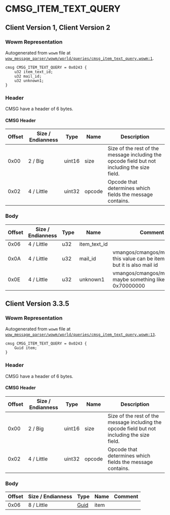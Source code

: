# CMSG_ITEM_TEXT_QUERY

## Client Version 1, Client Version 2

### Wowm Representation

Autogenerated from `wowm` file at [`wow_message_parser/wowm/world/queries/cmsg_item_text_query.wowm:1`](https://github.com/gtker/wow_messages/tree/main/wow_message_parser/wowm/world/queries/cmsg_item_text_query.wowm#L1).
```rust,ignore
cmsg CMSG_ITEM_TEXT_QUERY = 0x0243 {
    u32 item_text_id;
    u32 mail_id;
    u32 unknown1;
}
```
### Header

CMSG have a header of 6 bytes.

#### CMSG Header

| Offset | Size / Endianness | Type   | Name   | Description |
| ------ | ----------------- | ------ | ------ | ----------- |
| 0x00   | 2 / Big           | uint16 | size   | Size of the rest of the message including the opcode field but not including the size field.|
| 0x02   | 4 / Little        | uint32 | opcode | Opcode that determines which fields the message contains.|

### Body

| Offset | Size / Endianness | Type | Name | Comment |
| ------ | ----------------- | ---- | ---- | ------- |
| 0x06 | 4 / Little | u32 | item_text_id |  |
| 0x0A | 4 / Little | u32 | mail_id | vmangos/cmangos/mangoszero: this value can be item id in bag, but it is also mail id |
| 0x0E | 4 / Little | u32 | unknown1 | vmangos/cmangos/mangoszero: maybe something like state - 0x70000000 |

## Client Version 3.3.5

### Wowm Representation

Autogenerated from `wowm` file at [`wow_message_parser/wowm/world/queries/cmsg_item_text_query.wowm:13`](https://github.com/gtker/wow_messages/tree/main/wow_message_parser/wowm/world/queries/cmsg_item_text_query.wowm#L13).
```rust,ignore
cmsg CMSG_ITEM_TEXT_QUERY = 0x0243 {
    Guid item;
}
```
### Header

CMSG have a header of 6 bytes.

#### CMSG Header

| Offset | Size / Endianness | Type   | Name   | Description |
| ------ | ----------------- | ------ | ------ | ----------- |
| 0x00   | 2 / Big           | uint16 | size   | Size of the rest of the message including the opcode field but not including the size field.|
| 0x02   | 4 / Little        | uint32 | opcode | Opcode that determines which fields the message contains.|

### Body

| Offset | Size / Endianness | Type | Name | Comment |
| ------ | ----------------- | ---- | ---- | ------- |
| 0x06 | 8 / Little | [Guid](../types/packed-guid.md) | item |  |

